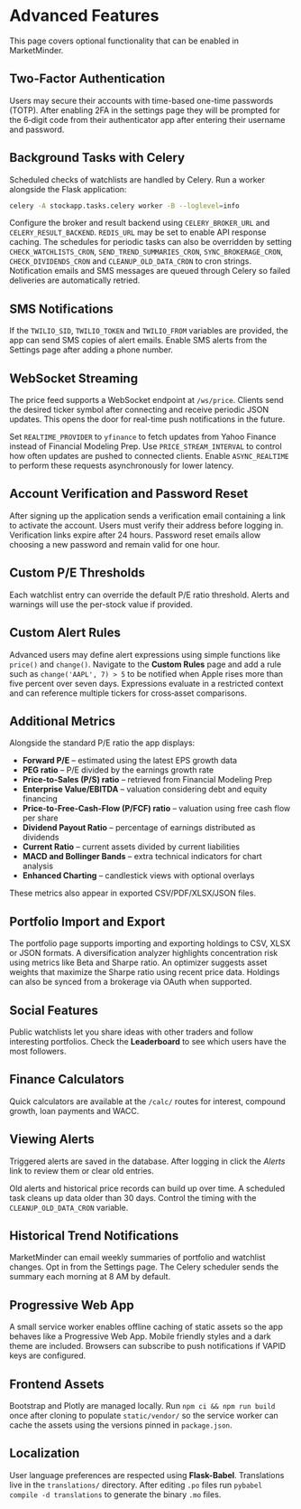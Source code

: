 # Advanced Features

This page covers optional functionality that can be enabled in MarketMinder.

## Two-Factor Authentication

Users may secure their accounts with time-based one-time passwords (TOTP).
After enabling 2FA in the settings page they will be prompted for the
6‑digit code from their authenticator app after entering their username and
password.

## Background Tasks with Celery

Scheduled checks of watchlists are handled by Celery.  Run a worker alongside
the Flask application:

```bash
celery -A stockapp.tasks.celery worker -B --loglevel=info
```

Configure the broker and result backend using `CELERY_BROKER_URL` and
`CELERY_RESULT_BACKEND`.  `REDIS_URL` may be set to enable API response
caching.
The schedules for periodic tasks can also be overridden by setting
`CHECK_WATCHLISTS_CRON`, `SEND_TREND_SUMMARIES_CRON`, `SYNC_BROKERAGE_CRON`,
`CHECK_DIVIDENDS_CRON` and `CLEANUP_OLD_DATA_CRON` to cron strings.
Notification emails and SMS messages are queued through Celery so failed
deliveries are automatically retried.

## SMS Notifications

If the `TWILIO_SID`, `TWILIO_TOKEN` and `TWILIO_FROM` variables are provided,
the app can send SMS copies of alert emails.  Enable SMS alerts from the
Settings page after adding a phone number.

## WebSocket Streaming

The price feed supports a WebSocket endpoint at `/ws/price`. Clients send the
desired ticker symbol after connecting and receive periodic JSON updates. This
opens the door for real-time push notifications in the future.

Set `REALTIME_PROVIDER` to `yfinance` to fetch updates from Yahoo Finance
instead of Financial Modeling Prep. Use `PRICE_STREAM_INTERVAL` to control how
often updates are pushed to connected clients. Enable `ASYNC_REALTIME` to
perform these requests asynchronously for lower latency.

## Account Verification and Password Reset

After signing up the application sends a verification email containing a link to activate the account.
Users must verify their address before logging in. Verification links expire after 24 hours.
Password reset emails allow choosing a new password and remain valid for one hour.

## Custom P/E Thresholds

Each watchlist entry can override the default P/E ratio threshold. Alerts and warnings will use
the per-stock value if provided.

## Custom Alert Rules

Advanced users may define alert expressions using simple functions like
`price()` and `change()`. Navigate to the **Custom Rules** page and add a rule
such as `change('AAPL', 7) > 5` to be notified when Apple rises more than five
percent over seven days. Expressions evaluate in a restricted context and can
reference multiple tickers for cross‑asset comparisons.

## Additional Metrics

Alongside the standard P/E ratio the app displays:

* **Forward P/E** – estimated using the latest EPS growth data
* **PEG ratio** – P/E divided by the earnings growth rate
* **Price-to-Sales (P/S) ratio** – retrieved from Financial Modeling Prep
* **Enterprise Value/EBITDA** – valuation considering debt and equity financing
* **Price-to-Free-Cash-Flow (P/FCF) ratio** – valuation using free cash flow per share
* **Dividend Payout Ratio** – percentage of earnings distributed as dividends
* **Current Ratio** – current assets divided by current liabilities
* **MACD and Bollinger Bands** – extra technical indicators for chart analysis
* **Enhanced Charting** – candlestick views with optional overlays

These metrics also appear in exported CSV/PDF/XLSX/JSON files.

## Portfolio Import and Export

The portfolio page supports importing and exporting holdings to CSV, XLSX or JSON formats.
A diversification analyzer highlights concentration risk using metrics like Beta and Sharpe ratio.
An optimizer suggests asset weights that maximize the Sharpe ratio using recent price data.
Holdings can also be synced from a brokerage via OAuth when supported.

## Social Features

Public watchlists let you share ideas with other traders and follow interesting portfolios.
Check the **Leaderboard** to see which users have the most followers.

## Finance Calculators

Quick calculators are available at the `/calc/` routes for interest, compound growth, loan payments and WACC.

## Viewing Alerts

Triggered alerts are saved in the database. After logging in click the *Alerts* link to review them or clear old entries.

Old alerts and historical price records can build up over time. A scheduled task cleans up data older than 30 days. Control the timing with the `CLEANUP_OLD_DATA_CRON` variable.

## Historical Trend Notifications

MarketMinder can email weekly summaries of portfolio and watchlist changes.
Opt in from the Settings page. The Celery scheduler sends the summary each morning at 8&nbsp;AM by default.

## Progressive Web App

A small service worker enables offline caching of static assets so the app behaves like a Progressive Web App.
Mobile friendly styles and a dark theme are included. Browsers can subscribe to push notifications if VAPID keys
are configured.

## Frontend Assets

Bootstrap and Plotly are managed locally. Run `npm ci && npm run build` once after cloning to populate
`static/vendor/` so the service worker can cache the assets using the versions pinned in `package.json`.

## Localization

User language preferences are respected using **Flask-Babel**. Translations live in the `translations/` directory.
After editing `.po` files run `pybabel compile -d translations` to generate the binary `.mo` files.

